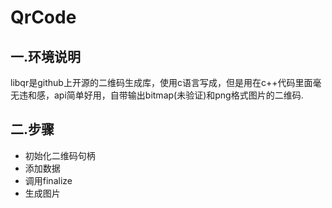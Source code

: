 # QrCode
一.环境说明
-------------

libqr是github上开源的二维码生成库，使用c语言写成，但是用在c++代码里面毫无违和感，api简单好用，自带输出bitmap(未验证)和png格式图片的二维码.

二.步骤
--------------

* 初始化二维码句柄
* 添加数据 
* 调用finalize
* 生成图片
